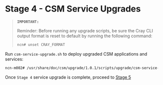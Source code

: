 # Stage 4 - CSM Service Upgrades

>**`IMPORTANT:`**
>
> Reminder: Before running any upgrade scripts, be sure the Cray CLI output format is reset to default by running the following command:
>
>```bash
> ncn# unset CRAY_FORMAT
>```

Run `csm-service-upgrade.sh` to deploy upgraded CSM applications and services:

```bash
ncn-m002# /usr/share/doc/csm/upgrade/1.0.1/scripts/upgrade/csm-service-upgrade.sh
```

Once `Stage 4` service upgrade is complete, proceed to [Stage 5](Stage_5.md)